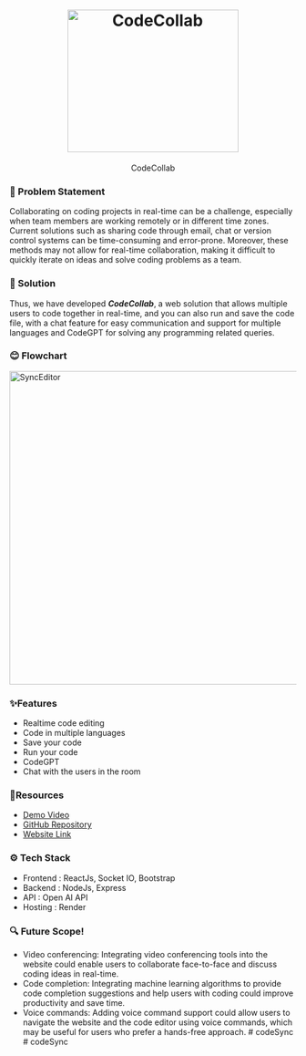 <h1 align="center">
  <a href="https://github.com/harshilshah99/SyncEditor/">
    <img src="https://user-images.githubusercontent.com/82211574/230750317-13e1e90f-12cd-453c-b1e4-8340debda1a5.jpg" alt="CodeCollab" width="300" height="250">
  </a>
  <br>
</h1>
<div align="center">
  CodeCollab
</div>

### 🤔 Problem Statement
Collaborating on coding projects in real-time can be a challenge, especially when team members are working remotely or in different time zones. Current solutions such as sharing code through email, chat or version control systems can be time-consuming and error-prone. Moreover, these methods may not allow for real-time collaboration, making it difficult to quickly iterate on ideas and solve coding problems as a team. 

### 🚀 Solution
Thus, we have developed ***CodeCollab***, a web solution that allows multiple users to code together in real-time, and you can also run and save the code file, with a chat feature for easy communication and support for multiple languages and CodeGPT for solving any programming related queries.

### 😊 Flowchart
<img src="https://user-images.githubusercontent.com/82211574/230750094-83d6add6-98b4-4408-8c85-0749b310c691.jpg" alt="SyncEditor" width="1000" height="550">

### ✨Features
  - Realtime code editing
  - Code in multiple languages
  - Save your code
  - Run your code
  - CodeGPT
  - Chat with the users in the room
   
###  🤖Resources
- [Demo Video](https://youtu.be/pjoYiG4mrSA)
- [GitHub Repository](https://github.com/harshilshah99/Code-Collab)
- [Website Link](https://code-collab123.onrender.com)

### ⚙️ Tech Stack
- Frontend : ReactJs, Socket IO, Bootstrap
- Backend : NodeJs, Express
- API : Open AI API
- Hosting : Render

### 🔍 Future Scope!
- Video conferencing: Integrating video conferencing tools into the website could enable users to collaborate face-to-face and discuss coding ideas in real-time.
- Code completion: Integrating machine learning algorithms to provide code completion suggestions and help users with coding could improve productivity and save time.
- Voice commands: Adding voice command support could allow users to navigate the website and the code editor using voice commands, which may be useful for users who prefer a hands-free approach.
#   c o d e S y n c  
 #   c o d e S y n c  
 